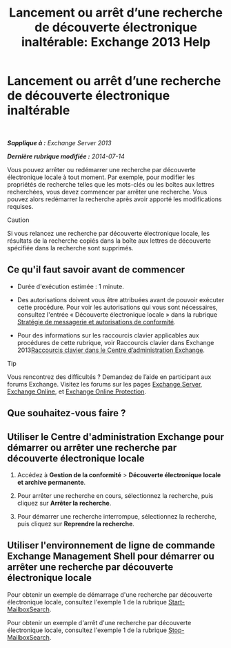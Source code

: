 ﻿---
title: 'Lancement ou arrêt d’une recherche de découverte électronique inaltérable: Exchange 2013 Help'
TOCTitle: Lancement ou arrêt d’une recherche de découverte électronique inaltérable
ms:assetid: 0d546763-4bf5-4523-91f4-d181b7ee4ac2
ms:mtpsurl: https://technet.microsoft.com/fr-fr/library/Dd335090(v=EXCHG.150)
ms:contentKeyID: 50477549
ms.date: 05/23/2018
mtps_version: v=EXCHG.150
ms.translationtype: MT
---

# Lancement ou arrêt d’une recherche de découverte électronique inaltérable

 

_**Sapplique à :** Exchange Server 2013_

_**Dernière rubrique modifiée :** 2014-07-14_

Vous pouvez arrêter ou redémarrer une recherche par découverte électronique locale à tout moment. Par exemple, pour modifier les propriétés de recherche telles que les mots-clés ou les boîtes aux lettres recherchées, vous devez commencer par arrêter une recherche. Vous pouvez alors redémarrer la recherche après avoir apporté les modifications requises.

> [!CAUTION]
> Si vous relancez une recherche par découverte électronique locale, les résultats de la recherche copiés dans la boîte aux lettres de découverte spécifiée dans la recherche sont supprimés.


## Ce qu'il faut savoir avant de commencer

  - Durée d'exécution estimée : 1 minute.

  - Des autorisations doivent vous être attribuées avant de pouvoir exécuter cette procédure. Pour voir les autorisations qui vous sont nécessaires, consultez l'entrée « Découverte électronique locale » dans la rubrique [Stratégie de messagerie et autorisations de conformité](messaging-policy-and-compliance-permissions-exchange-2013-help.md).

  - Pour des informations sur les raccourcis clavier applicables aux procédures de cette rubrique, voir Raccourcis clavier dans Exchange 2013[Raccourcis clavier dans le Centre d’administration Exchange](keyboard-shortcuts-in-the-exchange-admin-center-exchange-online-protection-help.md).

> [!TIP]
> Vous rencontrez des difficultés ? Demandez de l’aide en participant aux forums Exchange. Visitez les forums sur les pages <a href="https://go.microsoft.com/fwlink/p/?linkid=60612">Exchange Server</a>, <a href="https://go.microsoft.com/fwlink/p/?linkid=267542">Exchange Online</a>, et <a href="https://go.microsoft.com/fwlink/p/?linkid=285351">Exchange Online Protection</a>.


## Que souhaitez-vous faire ?

## Utiliser le Centre d'administration Exchange pour démarrer ou arrêter une recherche par découverte électronique locale

1.  Accédez à **Gestion de la conformité** \> **Découverte électronique locale et archive permanente**.

2.  Pour arrêter une recherche en cours, sélectionnez la recherche, puis cliquez sur **Arrêter la recherche**.

3.  Pour démarrer une recherche interrompue, sélectionnez la recherche, puis cliquez sur **Reprendre la recherche**.

## Utiliser l'environnement de ligne de commande Exchange Management Shell pour démarrer ou arrêter une recherche par découverte électronique locale

Pour obtenir un exemple de démarrage d'une recherche par découverte électronique locale, consultez l'exemple 1 de la rubrique [Start-MailboxSearch](https://technet.microsoft.com/fr-fr/library/dd351245\(v=exchg.150\)).

Pour obtenir un exemple d'arrêt d'une recherche par découverte électronique locale, consultez l'exemple 1 de la rubrique [Stop-MailboxSearch](https://technet.microsoft.com/fr-fr/library/dd351075\(v=exchg.150\)).

